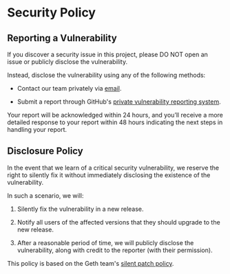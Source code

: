 # Security Policy

## Reporting a Vulnerability

If you discover a security issue in this project, please DO NOT open an issue or publicly disclose the vulnerability.

Instead, disclose the vulnerability using any of the following methods:

- Contact our team privately via [email](mailto:dingjoys@metopia.xyz).

- Submit a report through GitHub's [private vulnerability reporting system](https://github.com/Metopian/metopia-kwil/security/advisories/new).

Your report will be acknowledged within 24 hours, and you’ll receive a more detailed response to your report within 48 hours indicating the next steps in handling your report.

## Disclosure Policy

In the event that we learn of a critical security vulnerability, we reserve the right to silently fix it without immediately disclosing the existence of the vulnerability.

In such a scenario, we will:

1. Silently fix the vulnerability in a new release.

2. Notify all users of the affected versions that they should upgrade to the new release.

3. After a reasonable period of time, we will publicly disclose the vulnerability, along with credit to the reporter (with their permission).

This policy is based on the Geth team's [silent patch policy](https://geth.ethereum.org/docs/developers/geth-developer/disclosures).
